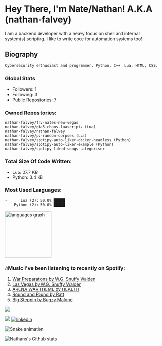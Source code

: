 # Hey There, I'm Nate/Nathan! A.K.A (nathan-falvey)
I am a backend developer with a heavy focus on shell and internal system(s) scripting. I like to write code for automation systems too!
## Biography
```bash
Cybersecurity enthusiast and programmer. Python, C++, Lua, HTML, CSS. 
```
### Global Stats
* Followers: 1
* Following: 3
* Public Repositories: 7
### Owned Repositories:
```
nathan-falvey/fnv-nates-new-vegas
nathan-falvey/gta5-chaos-luascripts (Lua)
nathan-falvey/nathan-falvey
nathan-falvey/pz-random-corpses (Lua)
nathan-falvey/spotipy-auto-liker-docker-headless (Python)
nathan-falvey/spotipy-auto-liker-example (Python)
nathan-falvey/spotipy-liked-songs-categoriser
```
### Total Size Of Code Written:
* Lua: 27.7 KB
* Python: 3.4 KB

### Most Used Languages: 
```
-      Lua (2): 50.0% █████     
-   Python (2): 50.0% █████     
```
<img src="https://github-readme-stats.vercel.app/api/top-langs?username=nathan-falvey&locale=en&hide_title=false&layout=compact&card_width=320&langs_count=5&theme=dark&hide_border=false" height="150" alt="languages graph"  />

### 🎶Music i've been listening to recently on Spotify:
1. [War Preparations by W.G. Snuffy Walden](https://open.spotify.com/track/6Ln8Nz4Rjcm0c3KAdLYBcO)
2. [Las Vegas by W.G. Snuffy Walden](https://open.spotify.com/track/58a5aBZ4Ivgp8eQZgr5c2J)
3. [ARENA WAR THEME by HEALTH](https://open.spotify.com/track/2CWTAgxkn1IMtFK1atROe1)
4. [Round and Round by Ratt](https://open.spotify.com/track/57P8gH8rjt4OqEoqzut1bL)
5. [Big Steppin by Bugzy Malone](https://open.spotify.com/track/7AvUOsLjrGpZSzs7jOlAp1)

![](https://komarev.com/ghpvc/?username=nathan-falvey&color=green&style=for-the-badge)

![](https://hit.yhype.me/github/profile?account_id=86742441)
[![linkedin](https://img.shields.io/badge/linkedin-0A66C2?style=for-the-badge&logo=linkedin&logoColor=white)](https://www.linkedin.com/in/nathan-falvey/)

<img src="https://raw.githubusercontent.com/nathan-falvey/nathan-falvey/output/snake.svg" alt="Snake animation" />

![Nathans's GitHub stats](https://github-readme-stats.vercel.app/api?username=nathan-falvey&show_icons=true&theme=transparent)
